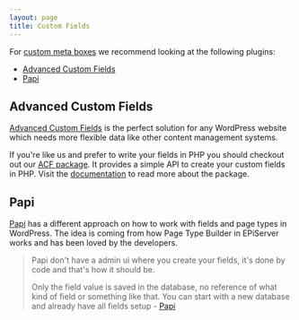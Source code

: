 ```yaml
---
layout: page
title: Custom Fields
---
```


For [custom meta boxes](https://developer.wordpress.org/plugins/metadata/custom-meta-boxes) we recommend looking at the following plugins:

  - [Advanced Custom Fields](#advanced-custom-fields)
  - [Papi](#papi)

## Advanced Custom Fields

[Advanced Custom Fields](http://www.advancedcustomfields.com) is the perfect solution for any WordPress website which needs more flexible data like other content management systems.

If you're like us and prefer to write your fields in PHP you should checkout out our [ACF package](https://github.com/wordplate/acf#readme). It provides a simple API to create your custom fields in PHP. Visit the [documentation](https://github.com/wordplate/acf#readme) to read more about the package.
  
## Papi

[Papi](https://wp-papi.github.io) has a different approach on how to work with fields and page types in WordPress. The idea is coming from how Page Type Builder in EPiServer works and has been loved by the developers.

> Papi don't have a admin ui where you create your fields, it's done by code and that's how it should be.
>
> Only the field value is saved in the database, no reference of what kind of field or something like that. You can start with a new database and already have all fields setup - [Papi](https://wp-papi.github.io)
